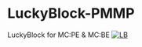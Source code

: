 # LuckyBlock-PMMP
LuckyBlock for MC:PE &amp; MC:BE 
[![LB](https://cdn.discordapp.com/attachments/429004908629327873/481971010007203840/LuckyBlock.jpg)]()

